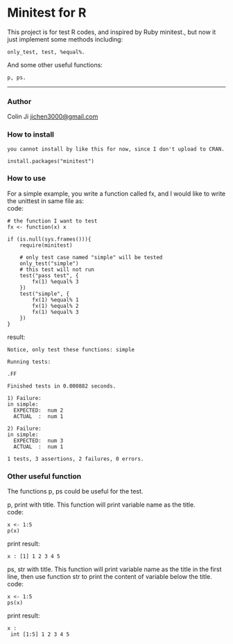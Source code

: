 # Minitest for R

This project is for test R codes, and inspired by Ruby minitest., but now it just implement some methods including:
    
    only_test, test, %equal%.
    
And some other useful functions:

    p, ps.

-----------------------

### Author

Colin Ji <jichen3000@gmail.com>


### How to install

    you cannot install by like this for now, since I don't upload to CRAN.

    install.packages("minitest")

### How to use

For a simple example, you write a function called fx, and I would like to write the unittest in same file as:
<br>code:

    # the function I want to test
    fx <- function(x) x

    if (is.null(sys.frames())){
        require(minitest)

        # only test case named "simple" will be tested
        only_test("simple")
        # this test will not run
        test("pass test", {
            fx(1) %equal% 3
        })
        test("simple", {
            fx(1) %equal% 1
            fx(1) %equal% 2
            fx(1) %equal% 3
        })
    }

result:

    Notice, only test these functions: simple

    Running tests:

    .FF

    Finished tests in 0.000882 seconds.

    1) Failure:
    in simple:
      EXPECTED:  num 2
      ACTUAL  :  num 1

    2) Failure:
    in simple:
      EXPECTED:  num 3
      ACTUAL  :  num 1

    1 tests, 3 assertions, 2 failures, 0 errors.


### Other useful function

The functions p, ps could be useful for the test.

p, print with title. This function will print variable name as the title.
<br>code:
    
    x <- 1:5
    p(x)

print result:

    x : [1] 1 2 3 4 5
    
ps, str with title. This function will print variable name as the title
in the first line, then use function str to print the content of variable below the title.
<br>code:
    
    x <- 1:5
    ps(x)

print result:

    x : 
     int [1:5] 1 2 3 4 5

